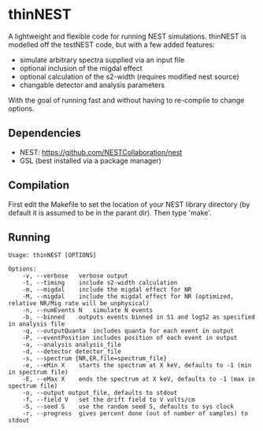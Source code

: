 # thinNEST
A lightweight and flexible code for running NEST simulations. thinNEST is modelled off the testNEST code, but with a few added features: 
- simulate arbitrary spectra supplied via an input file
- optional inclusion of the migdal effect
- optional calculation of the s2-width (requires modified nest source)
- changable detector and analysis parameters

With the goal of running fast and without having to re-compile to change options.

## Dependencies

- NEST: https://github.com/NESTCollaboration/nest
- GSL (best installed via a package manager)

## Compilation

First edit the Makefile to set the location of your NEST library directory (by default it is assumed to be in the parant dir).
Then type 'make'.

## Running
```
Usage: thinNEST [OPTIONS]  

Options:
	-v, --verbose	verbose output
	-t, --timing	include s2-width calculation
	-m, --migdal	include the migdal effect for NR
	-M, --migdal	include the migdal effect for NR (optimized, relative NR/Mig rate will be unphysical)
	-n, --numEvents N	simulate N events
	-b, --binned 	outputs events binned in S1 and logS2 as specified in analysis file
	-q, --outputQuanta	includes quanta for each event in output
	-P, --eventPosition	includes position of each event in output
	-a, --analysis analysis_file
	-d, --detector detector_file
	-s, --spectrum {NR,ER,file=spectrum_file}
	-e, --eMin X	starts the spectrum at X keV, defaults to -1 (min in spectrum file)
	-E, --eMax X	ends the spectrum at X keV, defaults to -1 (max in spectrum file)
	-o, --output output_file, defaults to stdout
	-f, --field V	set the drift field to V volts/cm
	-S, --seed S	use the random seed S, defaults to sys clock
	-r, --progress 	gives percent done (out of number of samples) to stdout
```
